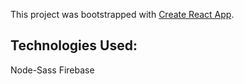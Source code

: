 This project was bootstrapped with [Create React App](https://github.com/facebook/create-react-app).

## Technologies Used:

Node-Sass
Firebase